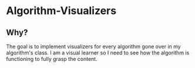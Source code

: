 # Algorithm-Visualizers

## Why?
The goal is to implement visualizers for every algorithm gone over in my algorithm's class.
I am a visual learner so I need to see how the algorithm is functioning to fully grasp the content.
